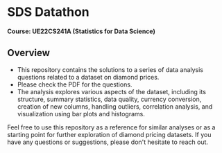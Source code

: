 # SDS Datathon

**Course: UE22CS241A (Statistics for Data Science)**

## Overview

- This repository contains the solutions to a series of data analysis questions related to a dataset on diamond prices.
- Please check the PDF for the questions.
- The analysis explores various aspects of the dataset, including its structure, summary statistics, data quality, currency conversion, creation of new columns, handling outliers, correlation analysis, and visualization using bar plots and histograms.

Feel free to use this repository as a reference for similar analyses or as a starting point for further exploration of diamond pricing datasets. If you have any questions or suggestions, please don't hesitate to reach out.
